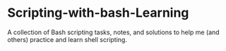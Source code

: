 # Scripting-with-bash-Learning
A collection of Bash scripting tasks, notes, and solutions to help me (and others) practice and learn shell scripting.
